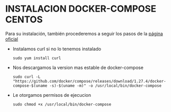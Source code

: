 # INSTALACION DOCKER-COMPOSE CENTOS

Para su instalación, también procederemos a seguir los pasos de la [página oficial](https://docs.docker.com/compose/install/)

- Instalamos curl si no lo tenemos instalado
      
      sudo yum install curl
      
- Nos descargamos la version mas estable de docker-compose

      sudo curl -L "https://github.com/docker/compose/releases/download/1.27.4/docker-compose-$(uname -s)-$(uname -m)" -o /usr/local/bin/docker-compose
      
- Le otorgamos permisos de ejecucion

      sudo chmod +x /usr/local/bin/docker-compose
      

